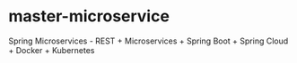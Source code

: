 # master-microservice
Spring Microservices - REST + Microservices + Spring Boot + Spring Cloud + Docker + Kubernetes
